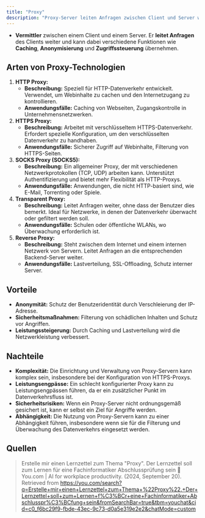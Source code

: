 ```yaml
---
title: "Proxy"
description: "Proxy-Server leiten Anfragen zwischen Client und Server weiter und bieten Funktionen wie Caching und Anonymisierung. Es gibt verschiedene Arten wie HTTP, HTTPS und SOCKS. Vorteile liegen in Sicherheit und Leistung, Nachteile in Komplexität."
---
```


- **Vermittler** zwischen einem Client und einem Server. Er **leitet Anfragen** des Clients weiter und kann dabei verschiedene Funktionen wie **Caching**, **Anonymisierung** und **Zugriffssteuerung** übernehmen.

## Arten von Proxy-Technologien
1. **HTTP Proxy:**
   - **Beschreibung:** Speziell für HTTP-Datenverkehr entwickelt. Verwendet, um Webinhalte zu cachen und den Internetzugang zu kontrollieren.
   - **Anwendungsfälle:** Caching von Webseiten, Zugangskontrolle in Unternehmensnetzwerken.
2. **HTTPS Proxy:**
   - **Beschreibung:** Arbeitet mit verschlüsseltem HTTPS-Datenverkehr. Erfordert spezielle Konfiguration, um den verschlüsselten Datenverkehr zu handhaben.
   - **Anwendungsfälle:** Sicherer Zugriff auf Webinhalte, Filterung von HTTPS-Seiten.
3. **SOCKS Proxy (SOCKS5):**
   - **Beschreibung:** Ein allgemeiner Proxy, der mit verschiedenen Netzwerkprotokollen (TCP, UDP) arbeiten kann. Unterstützt Authentifizierung und bietet mehr Flexibilität als HTTP-Proxys.
   - **Anwendungsfälle:** Anwendungen, die nicht HTTP-basiert sind, wie E-Mail, Torrenting oder Spiele.
4. **Transparent Proxy:**
   - **Beschreibung:** Leitet Anfragen weiter, ohne dass der Benutzer dies bemerkt. Ideal für Netzwerke, in denen der Datenverkehr überwacht oder gefiltert werden soll.
   - **Anwendungsfälle:** Schulen oder öffentliche WLANs, wo Überwachung erforderlich ist.
5. **Reverse Proxy:**
   - **Beschreibung:** Steht zwischen dem Internet und einem internen Netzwerk von Servern. Leitet Anfragen an die entsprechenden Backend-Server weiter.
   - **Anwendungsfälle:** Lastverteilung, SSL-Offloading, Schutz interner Server.

## Vorteile
- **Anonymität:** Schutz der Benutzeridentität durch Verschleierung der IP-Adresse.
- **Sicherheitsmaßnahmen:** Filterung von schädlichen Inhalten und Schutz vor Angriffen.
- **Leistungssteigerung:** Durch Caching und Lastverteilung wird die Netzwerkleistung verbessert.

## Nachteile

- **Komplexität:** Die Einrichtung und Verwaltung von Proxy-Servern kann komplex sein, insbesondere bei der Konfiguration von HTTPS-Proxys.
- **Leistungsengpässe:** Ein schlecht konfigurierter Proxy kann zu Leistungsengpässen führen, da er ein zusätzlicher Punkt im Datenverkehrsfluss ist.
- **Sicherheitsrisiken:** Wenn ein Proxy-Server nicht ordnungsgemäß gesichert ist, kann er selbst ein Ziel für Angriffe werden.
- **Abhängigkeit:** Die Nutzung von Proxy-Servern kann zu einer Abhängigkeit führen, insbesondere wenn sie für die Filterung und Überwachung des Datenverkehrs eingesetzt werden.
## Quellen

> Erstelle mir einen Lernzettel zum Thema "Proxy". Der Lernzettel soll zum Lernen für eine Fachinformatiker Abschlussprüfung sein 🔎 You.com | AI for workplace productivity. (2024, September 20). Retrieved from https://you.com/search?q=Erstelle+mir+einen+Lernzettel+zum+Thema+%22Proxy%22.+Der+Lernzettel+soll+zum+Lernen+f%C3%BCr+eine+Fachinformatiker+Abschlusspr%C3%BCfung+sein&fromSearchBar=true&tbm=youchat&cid=c0_f6bc29f9-fbde-43ec-9c73-d0a5e319e2e2&chatMode=custom